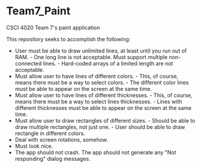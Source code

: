 # Team7_Paint
CSCI 4020 Team 7's paint application

This repository seeks to accomplish the following:

* User must be able to draw unlimited lines, at least until you run out of RAM.
      - One long line is not acceptable. Must support multiple non-connected lines.
      - Hard-coded arrays of a limited length are not acceptable.
* Must allow user to have lines of different colors.
      - This, of course, means there must be a way to select colors.
      - The different color lines must be able to appear on the screen at the same time.
* Must allow user to have lines of different thicknesses.
      - This, of course, means there must be a way to select lines thicknesses.
      - Lines with different thicknesses must be able to appear on the screen at the same time.
* Must allow user to draw rectangles of different sizes.
      - Should be able to draw multiple rectangles, not just one.
      - User should be able to draw rectangle in different colors.
* Deal with screen rotations, somehow.
* Must look nice.
* The app should not crash. The app should not generate any "Not responding" dialog messages.
